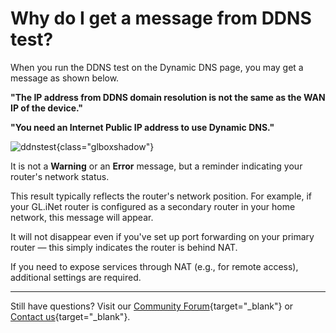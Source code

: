 # Why do I get a message from DDNS test?

When you run the DDNS test on the Dynamic DNS page, you may get a message as shown below.

**"The IP address from DDNS domain resolution is not the same as the WAN IP of the device."**

**"You need an Internet Public IP address to use Dynamic DNS."**

![ddnstest](https://static.gl-inet.com/docs/router/en/4/faq/warning_on_ddns_test/ddnstest.jpg){class="glboxshadow"}

It is not a **Warning** or an **Error** message, but a reminder indicating your router's network status.

This result typically reflects the router's network position. For example, if your GL.iNet router is configured as a secondary router in your home network, this message will appear. 

It will not disappear even if you've set up port forwarding on your primary router — this simply indicates the router is behind NAT.

If you need to expose services through NAT (e.g., for remote access), additional settings are required.

---

Still have questions? Visit our [Community Forum](https://forum.gl-inet.com){target="_blank"} or [Contact us](https://www.gl-inet.com/contacts/){target="_blank"}.